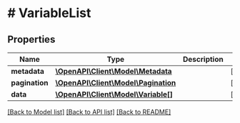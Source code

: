 # # VariableList

## Properties

Name | Type | Description | Notes
------------ | ------------- | ------------- | -------------
**metadata** | [**\OpenAPI\Client\Model\Metadata**](Metadata.md) |  | [optional]
**pagination** | [**\OpenAPI\Client\Model\Pagination**](Pagination.md) |  | [optional]
**data** | [**\OpenAPI\Client\Model\Variable[]**](Variable.md) |  | [optional]

[[Back to Model list]](../../README.md#models) [[Back to API list]](../../README.md#endpoints) [[Back to README]](../../README.md)
